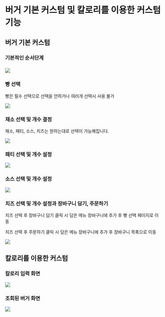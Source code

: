 <h1>
  버거 기본 커스텀 및 칼로리를 이용한 커스텀 기능
</h1>
<h2> 버거 기본 커스텀 </h2>
<h3> 기본적인 순서단계 <h3>
<img src="https://github.com/seunghyeon22/SUBKING/blob/masterSeungHyeon/subking/16.png">


<h3>빵 선택</h3>
<p>빵은 필수 선택으로 선택을 안하거나 여러개 선택시 사용 불가</p>
<img src="https://github.com/seunghyeon22/SUBKING/blob/masterSeungHyeon/subking/1.png">
<h3>채소 선택 및 개수 결정</h3>
<p>채소, 패티, 소스, 치즈는 원하는대로 선택이 가능해집니다. </p>
<img src="https://github.com/seunghyeon22/SUBKING/blob/masterSeungHyeon/subking/2.png">
<h3>패티 선택 및 개수 설정</h3>
<img src="https://github.com/seunghyeon22/SUBKING/blob/masterSeungHyeon/subking/3.png">
<h3>소스 선택 및 개수 설정</h3>
<img src="https://github.com/seunghyeon22/SUBKING/blob/masterSeungHyeon/subking/4.png">
<h3>치즈 선택 및 개수 설정과 장바구니 담기, 주문하기</h3>
<p>치즈 선택 후 장바구니 담기 클릭 시 담은 메뉴 장바구니에 추가 후 빵 선택 페이지로 이동</p>
<p>치즈 선택 후 주문하기 클릭 시 담은 메뉴 장바구니에 추가 후 장바구니 목록으로 이동</p>
<img src="https://github.com/seunghyeon22/SUBKING/blob/masterSeungHyeon/subking/5.png">


<h2> 칼로리를 이용한 커스텀 </h2>
<h3>칼로리 입력 화면</h3>
<img src="https://github.com/seunghyeon22/SUBKING/blob/masterSeungHyeon/subking/9.png">

<h3>조회된 버거 화면</h3>
<img src="https://github.com/seunghyeon22/SUBKING/blob/masterSeungHyeon/subking/10.png">
